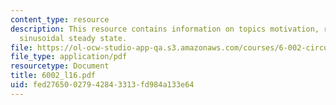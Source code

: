 ```yaml
---
content_type: resource
description: This resource contains information on topics motivation, rc network and
  sinusoidal steady state.
file: https://ol-ocw-studio-app-qa.s3.amazonaws.com/courses/6-002-circuits-and-electronics-spring-2007/fed27650027942843313fd984a133e64_6002_l16.pdf
file_type: application/pdf
resourcetype: Document
title: 6002_l16.pdf
uid: fed27650-0279-4284-3313-fd984a133e64
---
```

